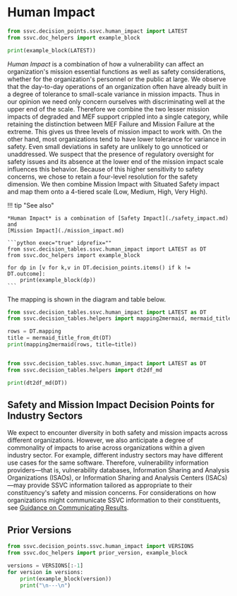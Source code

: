 # Human Impact

```python exec="true" idprefix=""
from ssvc.decision_points.ssvc.human_impact import LATEST
from ssvc.doc_helpers import example_block

print(example_block(LATEST))
```

*Human Impact* is a combination of how a vulnerability can affect an organization's mission essential functions as well as
safety considerations, whether for the organization's personnel or the public at large.
We observe that the day-to-day operations of an organization often have already built in a degree of tolerance to small-scale variance in mission impacts.
Thus in our opinion we need only concern ourselves with discriminating well at the upper end of the scale.
Therefore we combine the two lesser mission impacts of degraded and MEF support crippled into a single category, while retaining the distinction between MEF Failure and Mission Failure at the extreme.
This gives us three levels of mission impact to work with.
On the other hand, most organizations tend to have lower tolerance for variance in safety.
Even small deviations in safety are unlikely to go unnoticed or unaddressed.
We suspect that the presence of regulatory oversight for safety issues and its absence at the lower end of the mission impact scale influences this behavior.
Because of this higher sensitivity to safety concerns, we chose to retain a four-level resolution for the safety dimension.
We then combine Mission Impact with Situated Safety impact and map them onto a 4-tiered scale (Low, Medium, High, Very High).

!!! tip "See also"

    *Human Impact* is a combination of [Safety Impact](./safety_impact.md) and
    [Mission Impact](./mission_impact.md)

    ```python exec="true" idprefix=""
    from ssvc.decision_tables.ssvc.human_impact import LATEST as DT
    from ssvc.doc_helpers import example_block
    
    for dp in [v for k,v in DT.decision_points.items() if k != DT.outcome]:
        print(example_block(dp))
    ```

The mapping is shown in the diagram and table below.

```python exec="true" idprefix=""
from ssvc.decision_tables.ssvc.human_impact import LATEST as DT
from ssvc.decision_tables.helpers import mapping2mermaid, mermaid_title_from_dt

rows = DT.mapping
title = mermaid_title_from_dt(DT)
print(mapping2mermaid(rows, title=title))
```

```python exec="true" idprefix=""

from ssvc.decision_tables.ssvc.human_impact import LATEST as DT
from ssvc.decision_tables.helpers import dt2df_md

print(dt2df_md(DT))
```


[^1]: In pilot implementations of SSVC, we received feedback that organizations tend to think of mission and safety impacts as
if they were combined into a single factor: in other words, the priority increases regardless which of the two  impact factors was increased.
We therefore combine [Safety Impact](safety_impact.md) and
[Mission Impact](mission_impact.md) for deployers into a single *Human Impact* factor
as a dimension reduction step.

## Safety and Mission Impact Decision Points for Industry Sectors

We expect to encounter diversity in both safety and mission impacts across different organizations.
However, we also anticipate a degree of commonality of impacts to arise across organizations within a given industry sector.
For example, different industry sectors may have different use cases for the same software.
Therefore, vulnerability information providers&mdash;that is, vulnerability databases,
Information Sharing and Analysis Organizations (ISAOs), or Information Sharing and Analysis Centers (ISACs)&mdash;may
provide SSVC information tailored as appropriate to their constituency's safety and mission concerns.
For considerations on how organizations might communicate SSVC information to their constituents,
see [Guidance on Communicating Results](../../howto/bootstrap/use.md).

## Prior Versions

```python exec="true" idprefix=""
from ssvc.decision_points.ssvc.human_impact import VERSIONS
from ssvc.doc_helpers import prior_version, example_block

versions = VERSIONS[:-1]
for version in versions:
    print(example_block(version))
    print("\n---\n")
```
